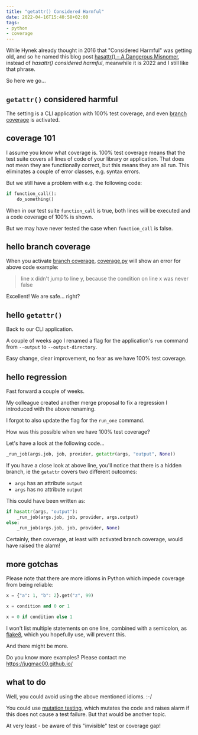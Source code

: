 ```yaml
---
title: "getattr() Considered Harmful"
date: 2022-04-16T15:40:58+02:00
tags:
- python
- coverage
---
```


While Hynek already thought in 2016 that "Considered Harmful" was getting old,
and so he named this blog post [hasattr() – A Dangerous Misnomer](https://hynek.me/articles/hasattr/),
instead of *hasattr() considered harmful*, 
meanwhile it is 2022 and I still like that phrase.

So here we go...

## `getattr()` considered harmful

The setting is a CLI application with 100% test coverage,
and even [branch coverage](https://coverage.readthedocs.io/en/6.3.2/branch.html) is activated.

## coverage 101

I assume you know what coverage is.
100% test coverage means that the test suite covers all lines of code of your
library or application.
That does not mean they are functionally correct,
but this means they are all run.
This eliminates a couple of error classes, e.g. syntax errors.

But we still have a problem with e.g. the following code:

```python
if function_call():
    do_something()
```

When in our test suite `function_call` is true,
both lines will be executed and a code coverage of 100% is shown.

But we may have never tested the case when `function_call` is false.

## hello branch coverage

When you activate [branch coverage](https://coverage.readthedocs.io/en/6.3.2/branch.html),
[coverage.py](https://coverage.readthedocs.io/) will show an error for above
code example:

> line x didn't jump to line y, because the condition on line x was never false

Excellent! We are safe... right?

## hello `getattr()`

Back to our CLI application.

A couple of weeks ago I renamed a flag for the application's `run` command from
`--output` to `--output-directory`.

Easy change, clear improvement, no fear as we have 100% test coverage.

## hello regression

Fast forward a couple of weeks.

My colleague created another merge proposal to fix a regression
I introduced with the above renaming.

I forgot to also update the flag for the `run_one` command.

How was this possible when we have 100% test coverage?

Let's have a look at the following code...

```python
_run_job(args.job, job, provider, getattr(args, "output", None))
```

If you have a close look at above line,
you'll notice that there is a hidden branch,
ie the `getattr` covers two different outcomes:

- `args` has an attribute `output`
- `args` has no attribute `output`

This could have been written as:

```python
if hasattr(args, "output"):
    _run_job(args.job, job, provider, args.output)
else:
    _run_job(args.job, job, provider, None)
```

Certainly, then coverage, at least with activated branch coverage,
would have raised the alarm!

## more gotchas

Please note that there are more idioms in Python which impede coverage from being reliable:

```python
x = {"a": 1, "b": 2}.get("z", 99)
```

```python
x = condition and 0 or 1
```

```python
x = 0 if condition else 1
```

I won't list multiple statements on one line, combined with a semicolon,
as [flake8](https://flake8.pycqa.org/en/latest/),
which you hopefully use,
will prevent this.

And there might be more.

Do you know more examples? Please contact me https://jugmac00.github.io/

## what to do

Well, you could avoid using the above mentioned idioms. :-/

You could use [mutation testing](https://en.wikipedia.org/wiki/Mutation_testing),
which mutates the code and raises alarm if this does not cause a test failure.
But that would be another topic.

At very least - be aware of this "invisible" test or coverage gap!
